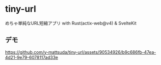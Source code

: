 # tiny-url
めちゃ単純なURL短縮アプリ with Rust(actix-web@v4) & SvelteKit

## デモ
https://github.com/y-mattsuda/tiny-url/assets/90534926/b9c686fb-47ea-4d21-9e79-6078117ad33e

